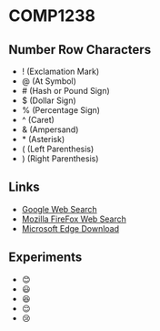 # COMP1238
## Number Row Characters
- ! (Exclamation Mark)
- @ (At Symbol)
- \# (Hash or Pound Sign)
- $ (Dollar Sign)
- % (Percentage Sign)
- ^ (Caret)
- & (Ampersand)
- \* (Asterisk)
- ( (Left Parenthesis)
- ) (Right Parenthesis)

## Links 
- [Google Web Search](https://google.com)
- [Mozilla FireFox Web Search](https://support.mozilla.org)
- [Microsoft Edge Download](https://www.microsoft.com/en-us/edge/download)




## Experiments 
- 😊
- 😃
- 😆
- 😌
- 😢
